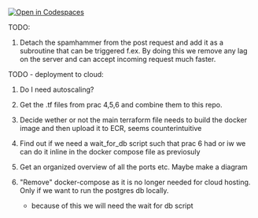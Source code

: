 [![Open in Codespaces](https://classroom.github.com/assets/launch-codespace-7f7980b617ed060a017424585567c406b6ee15c891e84e1186181d67ecf80aa0.svg)](https://classroom.github.com/open-in-codespaces?assignment_repo_id=14280373)


TODO:
1. Detach the spamhammer from the post request and add it as a subroutine that can be triggered f.ex. By doing this we remove any lag on the server and can accept incoming request much faster.


TODO - deployment to cloud:
1. Do I need autoscaling?
2. Get the .tf files from prac 4,5,6 and combine them to this repo.
3. Decide wether or not the main terraform file needs to build the docker image and then upload it to ECR, seems counterintuitive
4. Find out if we need a wait_for_db script such that prac 6 had or iw we can do it inline in the docker compose file as previosuly

4. Get an organized overview of all the ports etc. Maybe make a diagram 


5. "Remove" docker-compose as it is no longer needed for cloud hosting. Only if we want to run the postgres db locally.

    - because of this we will need the wait for db script